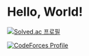 # Hello, World!
[![Solved.ac 프로필](http://mazassumnida.wtf/api/v2/generate_badge?boj=flakepowders)](https://solved.ac/flakepowders)

[![CodeForces Profile](https://cf.leed.at?id=flakepym)](https://codeforces.com/profile/flakepym)
